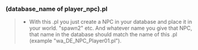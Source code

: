 
###  (database_name of player_npc).pl
> * With this .pl you just create a NPC in your database and place it in your world. "spawn2" etc. And whatever name you give that NPC, that name in the database should match the name of this .pl (example "wa_DE_NPC_Player01.pl").


